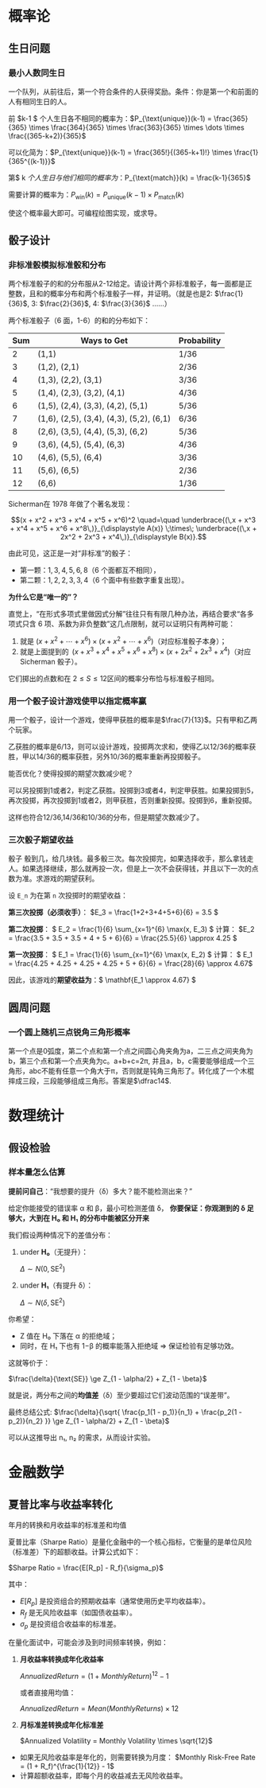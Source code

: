 # 概率论

## 生日问题

### 最小人数同生日

一个队列，从前往后，第一个符合条件的人获得奖励。条件：你是第一个和前面的人有相同生日的人。

前 $k-1 $ 个人生日各不相同的概率为：$P_{\text{unique}}(k-1) = \frac{365}{365} \times \frac{364}{365} \times \frac{363}{365} \times \dots \times \frac{(365-k+2)}{365}$

可以化简为：$P_{\text{unique}}(k-1) = \frac{365!}{(365-k+1)!} \times \frac{1}{365^{(k-1)}}$

第$ k $个人生日与他们相同的概率为：$P_{\text{match}}(k) = \frac{k-1}{365}$

需要计算的概率为：$P_{\text{win}}(k) = P_{\text{unique}}(k-1) \times P_{\text{match}}(k)$

使这个概率最大即可。可编程绘图实现，或求导。

## 骰子设计

### 非标准骰模拟标准骰和分布

两个标准骰子的和的分布服从2-12给定。请设计两个非标准骰子，每一面都是正整数，且和的概率分布和两个标准骰子一样，并证明。（就是也是2: $\frac{1}{36}$, 3: $\frac{2}{36}$, 4: $\frac{3}{36}$ ……）

两个标准骰子（6 面，1-6）的和的分布如下：

| Sum  | Ways to Get                              | Probability |
| ---- | ---------------------------------------- | ----------- |
| 2    | (1,1)                                    | 1/36        |
| 3    | (1,2), (2,1)                             | 2/36        |
| 4    | (1,3), (2,2), (3,1)                      | 3/36        |
| 5    | (1,4), (2,3), (3,2), (4,1)               | 4/36        |
| 6    | (1,5), (2,4), (3,3), (4,2), (5,1)        | 5/36        |
| 7    | (1,6), (2,5), (3,4), (4,3), (5,2), (6,1) | 6/36        |
| 8    | (2,6), (3,5), (4,4), (5,3), (6,2)        | 5/36        |
| 9    | (3,6), (4,5), (5,4), (6,3)               | 4/36        |
| 10   | (4,6), (5,5), (6,4)                      | 3/36        |
| 11   | (5,6), (6,5)                             | 2/36        |
| 12   | (6,6)                                    | 1/36        |

Sicherman在 1978 年做了个著名发现：

$$(x + x^2 + x^3 + x^4 + x^5 + x^6)^2 \quad=\quad \underbrace{(\,x + x^3 + x^4 + x^5 + x^6 + x^8\,)}_{\displaystyle A(x)} \;\times\; \underbrace{(\,x + 2x^2 + 2x^3 + x^4\,)}_{\displaystyle B(x)}.$$

由此可见，这正是一对“非标准”的骰子：

- 第一颗：1, 3, 4, 5, 6, 8（6 个面都互不相同），
- 第二颗：1, 2, 2, 3, 3, 4（6 个面中有些数字重复出现）。

**为什么它是“唯一的”？**

直觉上，“在形式多项式里做因式分解”往往只有有限几种办法，再结合要求“各多项式只含 6 项、系数为非负整数”这几点限制，就可以证明只有两种可能：

1. 就是 $(x + x^2 + \cdots + x^6)\times(x + x^2 + \cdots + x^6)$（对应标准骰子本身）；
2. 就是上面提到的  $(x + x^3 + x^4 + x^5 + x^6 + x^8)\times(x + 2x^2 + 2x^3 + x^4)$（对应 Sicherman 骰子）。

它们掷出的点数和在 $2\le S\le 12$区间的概率分布恰与标准骰子相同。

### 用一个骰子设计游戏使甲以指定概率赢

用一个骰子，设计一个游戏，使得甲获胜的概率是$\frac{7}{13}$。只有甲和乙两个玩家。

乙获胜的概率是6/13，则可以设计游戏，投掷两次求和，使得乙以12/36的概率获胜，甲以14/36的概率获胜，另外10/36的概率重新再投掷骰子。

能否优化？使得投掷的期望次数减少呢？

可以另投掷到1或者2，判定乙获胜。投掷到3或者4，判定甲获胜。如果投掷到5，再次投掷，再次投掷到1或者2，则甲获胜，否则重新投掷。投掷到6，重新投掷。

这样也符合12/36,14/36和10/36的分布，但是期望次数减少了。

### 三次骰子期望收益

骰子 骰到几，给几块钱。最多骰三次。每次投掷完，如果选择收手，那么拿钱走人。如果选择继续，那么就再投一次，但是上一次不会获得钱，并且以下一次的点数为准。求游戏的期望获利。

设 `E_n` 为在第 `n` 次投掷时的期望收益：

**第三次投掷（必须收手）**：  $E_3 = \frac{1+2+3+4+5+6}{6} = 3.5 $ 

**第二次投掷**：   $ E_2 = \frac{1}{6} \sum_{x=1}^{6} \max(x, E_3) $    计算：  $E_2 = \frac{3.5 + 3.5 + 3.5 + 4 + 5 + 6}{6} = \frac{25.5}{6} \approx 4.25   $ 

**第一次投掷**： $ E_1 = \frac{1}{6} \sum_{x=1}^{6} \max(x, E_2)   $  计算：   $  E_1 = \frac{4.25 + 4.25 + 4.25 + 4.25 + 5 + 6}{6} = \frac{28}{6} \approx 4.67$ 

因此，该游戏的**期望收益为**：$   \mathbf{E_1 \approx 4.67} $

## 圆周问题

### 一个圆上随机三点锐角三角形概率

第一个点是0弧度，第二个点和第一个点之间圆心角夹角为a，二三点之间夹角为b，第三个点和第一个点夹角为c。a+b+c=2π, 并且a，b，c需要能够组成一个三角形，abc不能有任意一个角大于π，否则就是钝角三角形了。转化成了一个木棍摔成三段，三段能够组成三角形。答案是$\dfrac14$.

# 数理统计

## 假设检验

### 样本量怎么估算

**提前问自己**：“我想要的提升（δ）多大？能不能检测出来？”

给定你能接受的错误率 α 和 β，最小可检测差值 δ， **你要保证：你观测到的 δ 足够大，大到在 H₀ 和 H₁ 的分布中能被区分开来**

我们假设两种情况下的差值分布：

1. under **H₀**（无提升）：

   $\Delta \sim N(0, \text{SE}^2)$

2. under **H₁**（有提升 δ）：

   $\Delta \sim N(\delta, \text{SE}^2)$

你希望：

- Z 值在 H₀ 下落在 α 的拒绝域；
- 同时，在 H₁ 下也有 1−β 的概率能落入拒绝域 ⇒ 保证检验有足够功效。

这就等价于：

$\frac{\delta}{\text{SE}} \ge Z_{1 - \alpha/2} + Z_{1 - \beta}$

 就是说，两分布之间的**均值差**（δ）至少要超过它们波动范围的“误差带”。

最终总结公式: $\frac{\delta}{\sqrt{ \frac{p_1(1 - p_1)}{n_1} + \frac{p_2(1 - p_2)}{n_2} }} \ge Z_{1 - \alpha/2} + Z_{1 - \beta}$

可以从这推导出 n₁, n₂ 的需求，从而设计实验。

# 金融数学

## 夏普比率与收益率转化

年月的转换和月收益率的标准差和均值

夏普比率（Sharpe Ratio）是量化金融中的一个核心指标，它衡量的是单位风险（标准差）下的超额收益。计算公式如下：

$Sharpe Ratio = \frac{E[R_p] - R_f}{\sigma_p}$

其中：

- $E[R_p]$ 是投资组合的预期收益率（通常使用历史平均收益率）。
- $R_f$ 是无风险收益率（如国债收益率）。
- $\sigma_p$ 是投资组合收益率的标准差。

在量化面试中，可能会涉及到时间频率转换，例如：

1. **月收益率转换成年化收益率**

   $Annualized Return = (1 + Monthly Return)^{12} - 1$

   或者直接用均值：

   $Annualized Return = Mean(Monthly Returns) \times 12$

2. **月标准差转换成年化标准差**

   $Annualized Volatility = Monthly Volatility \times \sqrt{12}$

- 如果无风险收益率是年化的，则需要转换为月度： $Monthly Risk-Free Rate = (1 + R_f)^{\frac{1}{12}} - 1$
- 计算超额收益率，即每个月的收益减去无风险收益率。



